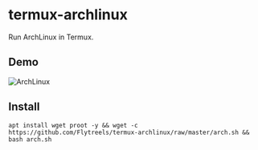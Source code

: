 # termux-archlinux
Run ArchLinux in Termux.
## Demo
![ArchLinux](https://i.loli.net/2020/06/21/5tzhJH689vGlYq2.jpg)
## Install
`apt install wget proot -y && wget -c https://github.com/Flytreels/termux-archlinux/raw/master/arch.sh && bash arch.sh`
